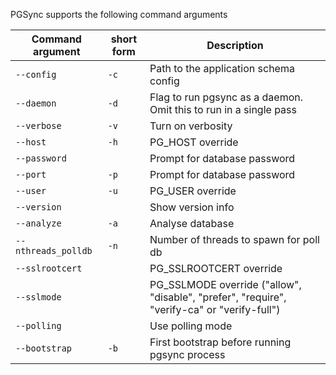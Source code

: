 PGSync supports the following command arguments 


| **Command argument**     | **short form** | **Description**                  |
| ---------------------------- | ----------- | -------------------------------- |
| `--config`                     |    `-c`         | Path to the application schema config |
| `--daemon`                     |    `-d`         | Flag to run pgsync as a daemon. Omit this to run in a single pass |
| `--verbose`                     |    `-v`         | Turn on verbosity |
| `--host`                     |    `-h`         | PG_HOST override |
| `--password`                     |            | Prompt for database password |
| `--port`                     |    `-p`          | Prompt for database password |
| `--user`                     |    `-u`          | PG_USER override |
| `--version`                     |            | Show version info |
| `--analyze`                     |    `-a`          | Analyse database |
| `--nthreads_polldb`                     |    `-n`          | Number of threads to spawn for poll db |
| `--sslrootcert`                     |            | PG_SSLROOTCERT override |
| `--sslmode`                     |            | PG_SSLMODE override ("allow", "disable", "prefer", "require", "verify-ca" or "verify-full") |
| `--polling`                     |            | Use polling mode |
| `--bootstrap`                     |    `-b`         | First bootstrap before running pgsync process |